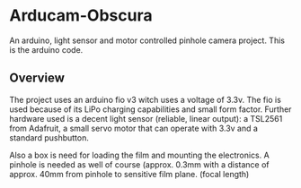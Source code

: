 Arducam-Obscura
===============

An arduino, light sensor and motor controlled pinhole camera project. This is the arduino code.

Overview
---------

The project uses an arduino fio v3 witch uses a voltage of 3.3v. The fio is used because of its LiPo charging capabilities
and small form factor. Further hardware used is a decent light sensor (reliable, linear output): a TSL2561 from Adafruit,
a small servo motor that can operate with 3.3v and a standard pushbutton.

Also a box is need for loading the film and mounting the electronics. A pinhole is needed as well of course (approx. 0.3mm with a distance of
approx. 40mm from pinhole to sensitive film plane. (focal length)


